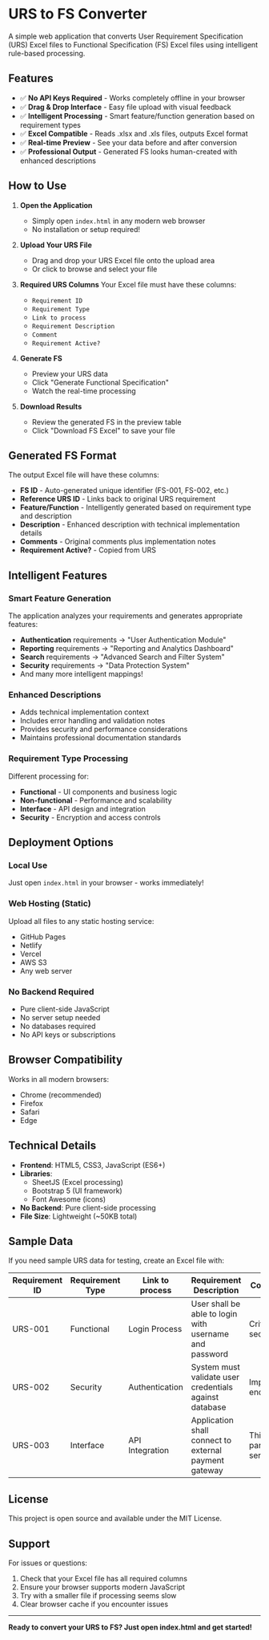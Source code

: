 # URS to FS Converter

A simple web application that converts User Requirement Specification (URS) Excel files to Functional Specification (FS) Excel files using intelligent rule-based processing.

## Features

- ✅ **No API Keys Required** - Works completely offline in your browser
- ✅ **Drag & Drop Interface** - Easy file upload with visual feedback
- ✅ **Intelligent Processing** - Smart feature/function generation based on requirement types
- ✅ **Excel Compatible** - Reads .xlsx and .xls files, outputs Excel format
- ✅ **Real-time Preview** - See your data before and after conversion
- ✅ **Professional Output** - Generated FS looks human-created with enhanced descriptions

## How to Use

1. **Open the Application**
   - Simply open `index.html` in any modern web browser
   - No installation or setup required!

2. **Upload Your URS File**
   - Drag and drop your URS Excel file onto the upload area
   - Or click to browse and select your file

3. **Required URS Columns**
   Your Excel file must have these columns:
   - `Requirement ID`
   - `Requirement Type`
   - `Link to process`
   - `Requirement Description`
   - `Comment`
   - `Requirement Active?`

4. **Generate FS**
   - Preview your URS data
   - Click "Generate Functional Specification"
   - Watch the real-time processing

5. **Download Results**
   - Review the generated FS in the preview table
   - Click "Download FS Excel" to save your file

## Generated FS Format

The output Excel file will have these columns:
- **FS ID** - Auto-generated unique identifier (FS-001, FS-002, etc.)
- **Reference URS ID** - Links back to original URS requirement
- **Feature/Function** - Intelligently generated based on requirement type and description
- **Description** - Enhanced description with technical implementation details
- **Comments** - Original comments plus implementation notes
- **Requirement Active?** - Copied from URS

## Intelligent Features

### Smart Feature Generation
The application analyzes your requirements and generates appropriate features:
- **Authentication** requirements → "User Authentication Module"
- **Reporting** requirements → "Reporting and Analytics Dashboard"
- **Search** requirements → "Advanced Search and Filter System"
- **Security** requirements → "Data Protection System"
- And many more intelligent mappings!

### Enhanced Descriptions
- Adds technical implementation context
- Includes error handling and validation notes
- Provides security and performance considerations
- Maintains professional documentation standards

### Requirement Type Processing
Different processing for:
- **Functional** - UI components and business logic
- **Non-functional** - Performance and scalability
- **Interface** - API design and integration
- **Security** - Encryption and access controls

## Deployment Options

### Local Use
Just open `index.html` in your browser - works immediately!

### Web Hosting (Static)
Upload all files to any static hosting service:
- GitHub Pages
- Netlify
- Vercel
- AWS S3
- Any web server

### No Backend Required
- Pure client-side JavaScript
- No server setup needed
- No databases required
- No API keys or subscriptions

## Browser Compatibility

Works in all modern browsers:
- Chrome (recommended)
- Firefox
- Safari
- Edge

## Technical Details

- **Frontend**: HTML5, CSS3, JavaScript (ES6+)
- **Libraries**: 
  - SheetJS (Excel processing)
  - Bootstrap 5 (UI framework)
  - Font Awesome (icons)
- **No Backend**: Pure client-side processing
- **File Size**: Lightweight (~50KB total)

## Sample Data

If you need sample URS data for testing, create an Excel file with:

| Requirement ID | Requirement Type | Link to process | Requirement Description | Comment | Requirement Active? |
|----------------|------------------|-----------------|------------------------|---------|-------------------|
| URS-001 | Functional | Login Process | User shall be able to login with username and password | Critical for security | Yes |
| URS-002 | Security | Authentication | System must validate user credentials against database | Implement encryption | Yes |
| URS-003 | Interface | API Integration | Application shall connect to external payment gateway | Third-party service | Yes |

## License

This project is open source and available under the MIT License.

## Support

For issues or questions:
1. Check that your Excel file has all required columns
2. Ensure your browser supports modern JavaScript
3. Try with a smaller file if processing seems slow
4. Clear browser cache if you encounter issues

---

**Ready to convert your URS to FS? Just open index.html and get started!**
